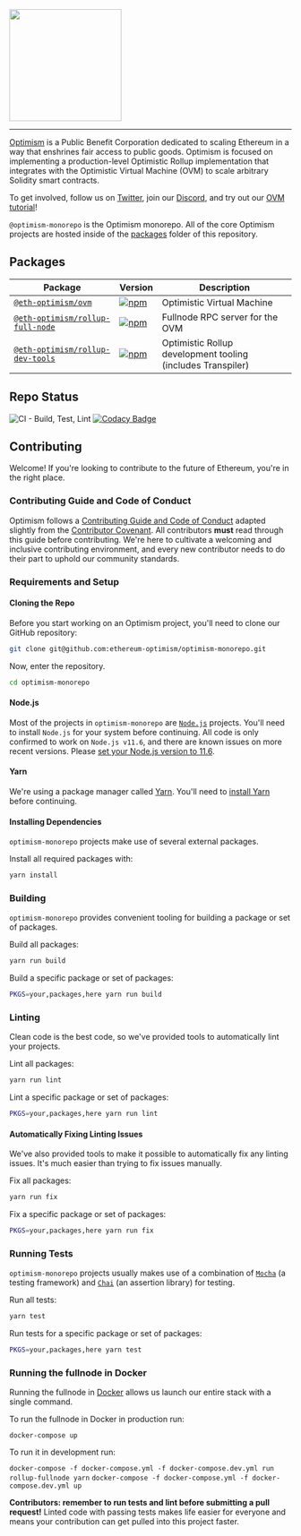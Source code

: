 <img src="https://i.imgur.com/258JDQy.jpg" width="200px" >

---

[Optimism](https://optimism.io/) is a Public Benefit Corporation dedicated to scaling Ethereum in a way that enshrines fair access to public goods. Optimism is focused on implementing a production-level Optimistic Rollup implementation that integrates with the Optimistic Virtual Machine (OVM) to scale arbitrary Solidity smart contracts.

To get involved, follow us on [Twitter](https://twitter.com/optimismPBC), join our [Discord](https://discordapp.com/invite/jrnFEvq), and try out our [OVM tutorial](https://github.com/ethereum-optimism/ERC20-Example)!

`@optimism-monorepo` is the Optimism monorepo.
All of the core Optimism projects are hosted inside of the [packages](https://github.com/ethereum-optimism/optimism-monorepo/tree/master/packages) folder of this repository.

## Packages

| Package                                                        | Version                                                                                                                                 | Description                                                 |
|----------------------------------------------------------------|-----------------------------------------------------------------------------------------------------------------------------------------|-------------------------------------------------------------|
| [`@eth-optimism/ovm`](/packages/ovm)                           | [![npm](https://img.shields.io/npm/v/@eth-optimism/ovm.svg)](https://www.npmjs.com/package/@eth-optimism/ovm)                           | Optimistic Virtual Machine                                  |
| [`@eth-optimism/rollup-full-node`](/packages/rollup-full-node) | [![npm](https://img.shields.io/npm/v/@eth-optimism/rollup-full-node.svg)](https://www.npmjs.com/package/@eth-optimism/rollup-full-node) | Fullnode RPC server for the OVM                             |
| [`@eth-optimism/rollup-dev-tools`](/packages/rollup-dev-tools) | [![npm](https://img.shields.io/npm/v/@eth-optimism/rollup-dev-tools.svg)](https://www.npmjs.com/package/@eth-optimism/rollup-dev-tools) | Optimistic Rollup development tooling (includes Transpiler) |                                                       |

## Repo Status
![CI - Build, Test, Lint](https://github.com/ethereum-optimism/optimism-monorepo/workflows/CI%20-%20Build,%20Test,%20Lint/badge.svg?branch=master) [![Codacy Badge](https://api.codacy.com/project/badge/Grade/05852734abaf4567a864cdd19169d70b)](https://www.codacy.com/gh/ethereum-optimism/optimism-monorepo?utm_source=github.com&amp;utm_medium=referral&amp;utm_content=ethereum-optimism/optimism-monorepo&amp;utm_campaign=Badge_Grade)
## Contributing
Welcome! If you're looking to contribute to the future of Ethereum, you're in the right place.

### Contributing Guide and Code of Conduct
Optimism follows a [Contributing Guide and Code of Conduct](https://github.com/ethereum-optimism/optimism-monorepo/blob/master/.github/CONTRIBUTING.md) adapted slightly from the [Contributor Covenant](https://www.contributor-covenant.org/version/1/4/code-of-conduct.html).
All contributors **must** read through this guide before contributing.
We're here to cultivate a welcoming and inclusive contributing environment, and every new contributor needs to do their part to uphold our community standards.

### Requirements and Setup
#### Cloning the Repo
Before you start working on an Optimism project, you'll need to clone our GitHub repository:

```sh
git clone git@github.com:ethereum-optimism/optimism-monorepo.git
```

Now, enter the repository.

```sh
cd optimism-monorepo
```

#### Node.js
Most of the projects in `optimism-monorepo` are [`Node.js`](https://nodejs.org/en/) projects.
You'll need to install `Node.js` for your system before continuing.
All code is only confirmed to work on `Node.js v11.6`, and there are known issues on more recent versions. Please [set your Node.js version to 11.6](https://stackoverflow.com/a/23569481). 

#### Yarn
We're using a package manager called [Yarn](https://yarnpkg.com/en/).
You'll need to [install Yarn](https://yarnpkg.com/en/docs/install) before continuing.

#### Installing Dependencies
`optimism-monorepo` projects make use of several external packages.

Install all required packages with:

```sh
yarn install
```

### Building
`optimism-monorepo` provides convenient tooling for building a package or set of packages.

Build all packages:

```sh
yarn run build
```

Build a specific package or set of packages:

```sh
PKGS=your,packages,here yarn run build
```

### Linting
Clean code is the best code, so we've provided tools to automatically lint your projects.

Lint all packages:

```sh
yarn run lint
```

Lint a specific package or set of packages:

```sh
PKGS=your,packages,here yarn run lint
```

#### Automatically Fixing Linting Issues
We've also provided tools to make it possible to automatically fix any linting issues.
It's much easier than trying to fix issues manually.

Fix all packages:

```sh
yarn run fix
```

Fix a specific package or set of packages:

```sh
PKGS=your,packages,here yarn run fix
```

### Running Tests
`optimism-monorepo` projects usually makes use of a combination of [`Mocha`](https://mochajs.org/) (a testing framework) and [`Chai`](https://www.chaijs.com/) (an assertion library) for testing.

Run all tests:

```sh
yarn test
```

Run tests for a specific package or set of packages:

```sh
PKGS=your,packages,here yarn test
```

### Running the fullnode in Docker
Running the fullnode in [Docker](https://www.docker.com/) allows us launch our entire stack with a single command. 

To run the fullnode in Docker in production run:

`docker-compose up`

To run it in development run:

`docker-compose -f docker-compose.yml -f docker-compose.dev.yml run rollup-fullnode yarn`
`docker-compose -f docker-compose.yml -f docker-compose.dev.yml up`

**Contributors: remember to run tests and lint before submitting a pull request!**
Linted code with passing tests makes life easier for everyone and means your contribution can get pulled into this project faster.
